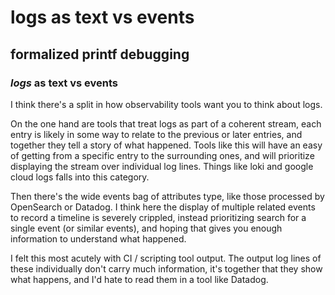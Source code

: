 # logs as text vs events

## formalized printf debugging

### _logs_ as text vs events

I think there's a split in how observability tools want you to think about logs.

On the one hand are tools that treat logs as part of a coherent stream,
each entry is likely in some way to relate to the previous or later entries,
and together they tell a story of what happened.
Tools like this will have an easy of getting from a specific entry to the surrounding ones,
and will prioritize displaying the stream over individual log lines.
Things like loki and google cloud logs falls into this category.

Then there's the wide events bag of attributes type,
like those processed by OpenSearch or Datadog.
I think here the display of multiple related events to record a timeline is severely crippled,
instead prioritizing search for a single event (or similar events),
and hoping that gives you enough information to understand what happened.

I felt this most acutely with CI / scripting tool output.
The output log lines of these individually don't carry much information,
it's together that they show what happens,
and I'd hate to read them in a tool like Datadog.
